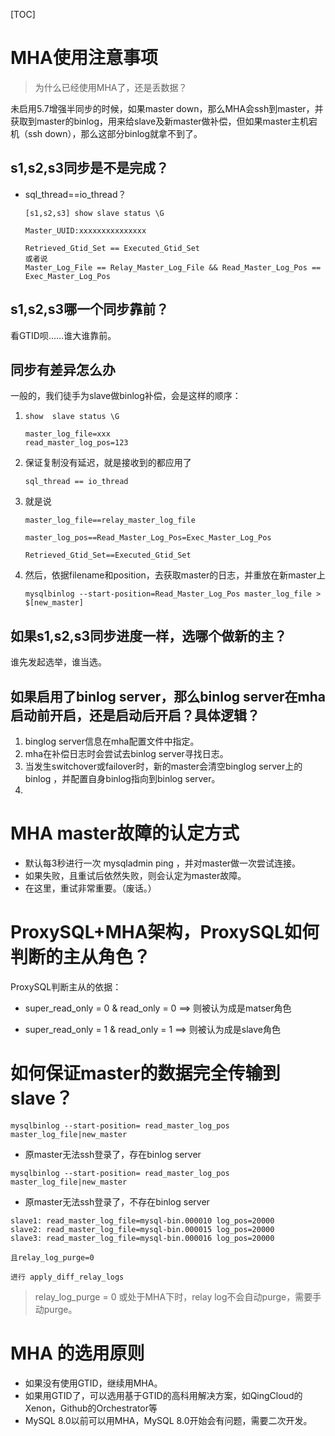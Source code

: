 [TOC]

# MHA使用注意事项

> 为什么已经使用MHA了，还是丢数据？

未启用5.7增强半同步的时候，如果master down，那么MHA会ssh到master，并获取到master的binlog，用来给slave及新master做补偿，但如果master主机宕机（ssh down），那么这部分binlog就拿不到了。

 

## s1,s2,s3同步是不是完成？

- sql_thread==io_thread？

  ```
  [s1,s2,s3] show slave status \G
  
  Master_UUID:xxxxxxxxxxxxxxx
  
  Retrieved_Gtid_Set == Executed_Gtid_Set
  或者说
  Master_Log_File == Relay_Master_Log_File && Read_Master_Log_Pos == Exec_Master_Log_Pos
  ```



## s1,s2,s3哪一个同步靠前？

看GTID呗……谁大谁靠前。

 

## 同步有差异怎么办

一般的，我们徒手为slave做binlog补偿，会是这样的顺序：

1. `show  slave status \G`

   ```
   master_log_file=xxx
   read_master_log_pos=123
   ```

2. 保证复制没有延迟，就是接收到的都应用了

   ```
   sql_thread == io_thread
   ```

3. 就是说

   ```
   master_log_file==relay_master_log_file
   
   master_log_pos==Read_Master_Log_Pos=Exec_Master_Log_Pos
   
   Retrieved_Gtid_Set==Executed_Gtid_Set
   ```

4. 然后，依据filename和position，去获取master的日志，并重放在新master上

   ```
   mysqlbinlog --start-position=Read_Master_Log_Pos master_log_file > $[new_master]
   ```



## 如果s1,s2,s3同步进度一样，选哪个做新的主？

谁先发起选举，谁当选。

## 如果启用了binlog server，那么binlog server在mha启动前开启，还是启动后开启？具体逻辑？

1. binglog server信息在mha配置文件中指定。
2. mha在补偿日志时会尝试去binlog server寻找日志。
3. 当发生switchover或failover时，新的master会清空binglog server上的binlog ，并配置自身binlog指向到binlog server。
4. 

# MHA master故障的认定方式

- 默认每3秒进行一次 mysqladmin ping ，并对master做一次尝试连接。
- 如果失败，且重试后依然失败，则会认定为master故障。
- 在这里，重试非常重要。（废话。）



# ProxySQL+MHA架构，ProxySQL如何判断的主从角色？

ProxySQL判断主从的依据：

- super_read_only = 0 & read_only = 0 ==> 则被认为成是matser角色

- super_read_only = 1 & read_only = 1 ==> 则被认为成是slave角色

 

# 如何保证master的数据完全传输到slave？

```
mysqlbinlog --start-position= read_master_log_pos master_log_file|new_master
```

- 原master无法ssh登录了，存在binlog server

```
mysqlbinlog --start-position= read_master_log_pos master_log_file|new_master
```

- 原master无法ssh登录了，不存在binlog server

```
slave1: read_master_log_file=mysql-bin.000010 log_pos=20000
slave2: read_master_log_file=mysql-bin.000015 log_pos=20000
slave3: read_master_log_file=mysql-bin.000016 log_pos=20000

且relay_log_purge=0

进行 apply_diff_relay_logs
```

> relay_log_purge = 0 或处于MHA下时，relay log不会自动purge，需要手动purge。



# MHA 的选用原则

-  如果没有使用GTID，继续用MHA。
- 如果用GTID了，可以选用基于GTID的高科用解决方案，如QingCloud的Xenon，Github的Orchestrator等
- MySQL 8.0以前可以用MHA，MySQL 8.0开始会有问题，需要二次开发。